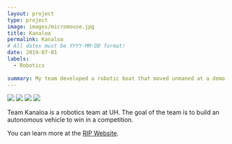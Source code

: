 ```yaml
---
layout: project
type: project
image: images/micromouse.jpg
title: Kanaloa
permalink: Kanaloa
# All dates must be YYYY-MM-DD format!
date: 2019-07-01
labels:
  - Robotics
  
summary: My team developed a robotic boat that moved unmaned at a demo in Hawaii.
---
```


<div class="ui small rounded images">
  <img class="ui image" src="../images/micromouse-robot.png">
  <img class="ui image" src="../images/micromouse-robot-2.jpg">
  <img class="ui image" src="../images/micromouse.jpg">
  <img class="ui image" src="../images/micromouse-circuit.png">
</div>

Team Kanaloa is a robotics team at UH. The goal of the team is to build an autonomous vehicle to win in a competition. 



You can learn more at the [RIP Website](http://rip.eng.hawaii.edu/projects/team-kanaloa-ordnance-reef/).



